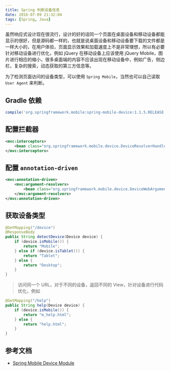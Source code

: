```yaml
---
title: Spring 判断设备信息
date: 2016-07-09 21:32:04
tags: [Spring, Java]
---
```


虽然响应式设计现在很流行，设计的好的话同一个页面在桌面设备和移动设备都能显示的很好，但是源码都一样的，也就是说桌面设备和移动设备要下载的文件都是一样大小的，在用户体验，页面显示效果和加载速度上不是非常理想，所以有必要针对移动设备进行优化，例如 jQuery 在移动设备上应该使用 jQuery Mobile，图片进行相应的缩小，很多桌面端的内容不应该出现在移动设备中，例如广告，侧边栏，复杂的搜索，动态获取的第三方信息等。

为了检测页面访问的设备类型，可以使用 `Spring Mobile`，当然也可以自己读取 `User Agent` 来判断。

<!--more-->

## Gradle 依赖
```groovy
compile('org.springframework.mobile:spring-mobile-device:1.1.5.RELEASE')
```

## 配置拦截器
```xml
<mvc:interceptors>
    <bean class="org.springframework.mobile.device.DeviceResolverHandlerInterceptor" />
</mvc:interceptors>
```

## 配置 `annotation-driven`
```xml
<mvc:annotation-driven>
    <mvc:argument-resolvers>
        <bean class="org.springframework.mobile.device.DeviceWebArgumentResolver" />
    </mvc:argument-resolvers>
</mvc:annotation-driven>
```

## 获取设备类型
```java
@GetMapping("/device")
@ResponseBody
public String detectDevice(Device device) {
    if (device.isMobile()) {
        return "Mobile";
    } else if (device.isTablet()) {
        return "Tablet";
    } else {
        return "Desktop";
    }
}
```

> 访问同一个 URL，对于不同的设备，返回不同的 View，针对设备进行代码优化，例如
```java
@GetMapping("/help")
public String help(Device device) {
    if (device.isMobile()) {
        return "m_help.html";
    } else {
        return "help.html";
    }
}
```

## 参考文档
* [Spring Mobile Device Module](http://docs.spring.io/spring-mobile/docs/current/reference/html/device.html)

